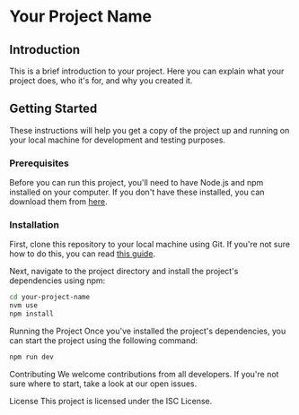 # Your Project Name

## Introduction

This is a brief introduction to your project. Here you can explain what your project does, who it's for, and why you created it.

## Getting Started

These instructions will help you get a copy of the project up and running on your local machine for development and testing purposes.

### Prerequisites

Before you can run this project, you'll need to have Node.js and npm installed on your computer. If you don't have these installed, you can download them from [here](https://nodejs.org/).

### Installation

First, clone this repository to your local machine using Git. If you're not sure how to do this, you can read [this guide](https://docs.github.com/en/github/creating-cloning-and-archiving-repositories/cloning-a-repository).

Next, navigate to the project directory and install the project's dependencies using npm:

```bash
cd your-project-name
nvm use
npm install
```

Running the Project
Once you've installed the project's dependencies, you can start the project using the following command:

```bash
npm run dev
```

Contributing
We welcome contributions from all developers. If you're not sure where to start, take a look at our open issues.

License
This project is licensed under the ISC License.
